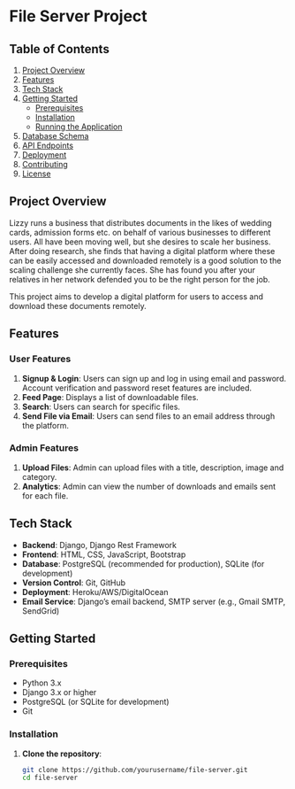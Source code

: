 # File Server Project

## Table of Contents
1. [Project Overview](#project-overview)
2. [Features](#Features)
3. [Tech Stack](#tech-stack)
4. [Getting Started](#getting-started)
   - [Prerequisites](#prerequisites)
   - [Installation](#installation)
   - [Running the Application](#running-the-application)
5. [Database Schema](#database-schema)
6. [API Endpoints](#api-endpoints)
7. [Deployment](#deployment)
8. [Contributing](#contributing)
9. [License](#license)

## Project Overview
Lizzy runs a business that distributes documents in the likes of wedding cards, admission forms etc. on behalf of various businesses to different users. All have been moving well, but she desires to scale her business. 
After doing research, she finds that having a digital platform where these can be easily accessed and downloaded remotely is a good solution to the scaling challenge she currently faces. She has found you after 
your relatives in her network defended you to be the right person for the job.

This project aims to develop a digital platform for users to access and download these documents remotely.

## Features

### User Features
1. **Signup & Login**: Users can sign up and log in using email and password. Account verification and password reset features are included.
2. **Feed Page**: Displays a list of downloadable files.
3. **Search**: Users can search for specific files.
4. **Send File via Email**: Users can send files to an email address through the platform.

### Admin Features
1. **Upload Files**: Admin can upload files with a title, description, image and category.
2. **Analytics**: Admin can view the number of downloads and emails sent for each file.

## Tech Stack
- **Backend**: Django, Django Rest Framework
- **Frontend**: HTML, CSS, JavaScript, Bootstrap
- **Database**: PostgreSQL (recommended for production), SQLite (for development)
- **Version Control**: Git, GitHub
- **Deployment**: Heroku/AWS/DigitalOcean
- **Email Service**: Django’s email backend, SMTP server (e.g., Gmail SMTP, SendGrid)

## Getting Started

### Prerequisites

- Python 3.x
- Django 3.x or higher
- PostgreSQL (or SQLite for development)
- Git

### Installation

1. **Clone the repository**:
    ```bash
    git clone https://github.com/yourusername/file-server.git
    cd file-server
    ```



